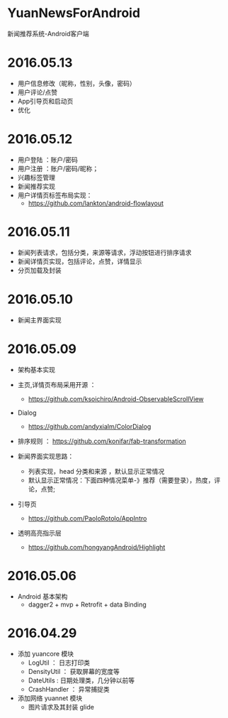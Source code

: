 # YuanNewsForAndroid
新闻推荐系统-Android客户端

# 2016.05.13
  * 用户信息修改（昵称，性别，头像，密码）
  * 用户评论/点赞
  * App引导页和启动页
  * 优化

# 2016.05.12
 * 用户登陆 ：账户/密码 
 * 用户注册 ：账户/密码/昵称；
 * 兴趣标签管理
 * 新闻推荐实现
 * 用户详情页标签布局实现：
    * https://github.com/lankton/android-flowlayout

# 2016.05.11
 * 新闻列表请求，包括分类，来源等请求，浮动按钮进行排序请求
 * 新闻详情页实现，包括评论，点赞，详情显示
 * 分页加载及封装

# 2016.05.10
 * 新闻主界面实现

# 2016.05.09
 * 架构基本实现
 * 主页,详情页布局采用开源 ： 
    * https://github.com/ksoichiro/Android-ObservableScrollView
    
 * Dialog 
    * https://github.com/andyxialm/ColorDialog
 * 排序规则 ： https://github.com/konifar/fab-transformation
 
 * 新闻界面实现思路：
      * 列表实现，head 分类和来源 ，默认显示正常情况
      * 默认显示正常情况：下面四种情况菜单-》推荐（需要登录），热度，评论，点赞;
      
 * 引导页
    * https://github.com/PaoloRotolo/AppIntro
 * 透明高亮指示层
    * https://github.com/hongyangAndroid/Highlight

# 2016.05.06
 * Android 基本架构
    * dagger2 + mvp + Retrofit + data Binding 

# 2016.04.29
 * 添加 yuancore 模块
    * LogUtil ： 日志打印类
    * DensityUtil ： 获取屏幕的宽度等
    * DateUtils : 日期处理类，几分钟以前等
    * CrashHandler ： 异常捕捉类
 * 添加网络 yuannet 模块
    * 图片请求及其封装 glide